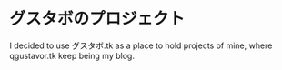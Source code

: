 グスタボのプロジェクト
=========

I decided to use グスタボ.tk as a place to hold projects of mine, where qgustavor.tk keep being my blog.
